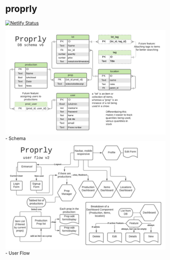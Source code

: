 # proprly
[![Netlify Status](https://api.netlify.com/api/v1/badges/876bbff9-d37f-4ba0-8aec-d0e5011f9016/deploy-status)](https://app.netlify.com/sites/happy-lamarr-68154f/deploys)

![DB diagram v6](./Development/dbSchemaV6.png) - Schema 
![user flow v2](./Development/userFlowV2.jpeg) - User Flow
